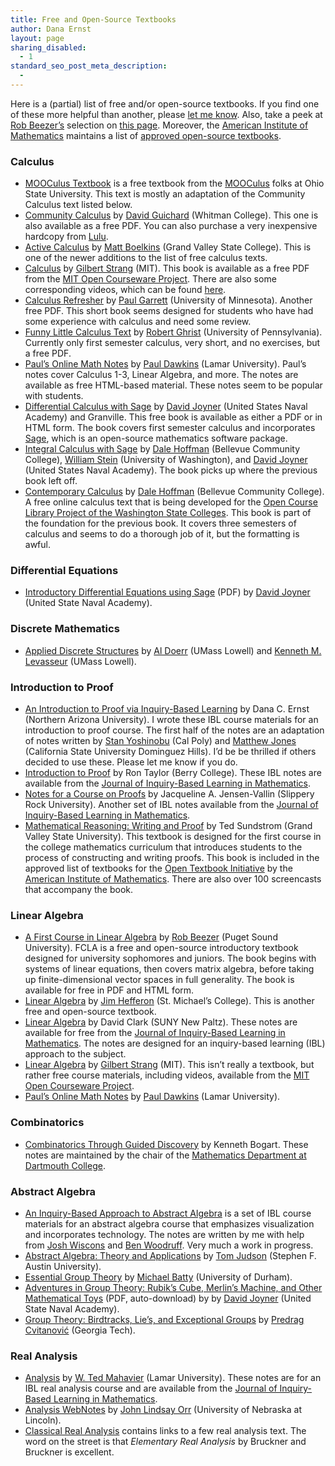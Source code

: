 ```yaml
---
title: Free and Open-Source Textbooks
author: Dana Ernst
layout: page
sharing_disabled:
  - 1
standard_seo_post_meta_description:
  - 
---
```

<div class="kcite-section" kcite-section-id="499">
  <p>
    Here is a (partial) list of free and/or open-source textbooks. If you find one of these more helpful than another, please <a href="mailto:dana@danaernst.com">let me know</a>. Also, take a peek at <a href="http://buzzard.ups.edu">Rob Beezer’s</a> selection on <a href="http://linear.ups.edu/opentexts.html">this page</a>. Moreover, the <a href="http://www.aimath.org">American Institute of Mathematics</a> maintains a list of <a href="http://www.aimath.org/textbooks/textbooklist.html">approved open-source textbooks</a>.
  </p>
  
  <h3>
    Calculus
  </h3>
  
  <ul>
    <li>
      <a href="https://mooculus.osu.edu/handouts">MOOCulus Textbook</a> is a free textbook from the <a href="https://mooculus.osu.edu/">MOOCulus</a> folks at Ohio State University. This text is mostly an adaptation of the Community Calculus text listed below.
    </li>
    <li>
      <a href="communitycalculus.org">Community Calculus</a> by <a href="http://skink.whitman.edu/~guichard/">David Guichard</a> (Whitman College). This one is also available as a free PDF. You can also purchase a very inexpensive hardcopy from <a href="http://www.lulu.com/spotlight/whitmancalculus">Lulu</a>.
    </li>
    <li>
      <a href="http://faculty.gvsu.edu/boelkinm/Home/Download.html">Active Calculus</a> by <a href="http://faculty.gvsu.edu/boelkinm/Home/MB.html">Matt Boelkins</a> (Grand Valley State College). This is one of the newer additions to the list of free calculus texts.
    </li>
    <li>
      <a href="http://ocw.mit.edu/resources/res-18-001-calculus-online-textbook-spring-2005/textbook/">Calculus</a> by <a href="http://www-math.mit.edu/~gs/">Gilbert Strang</a> (MIT). This book is available as a free PDF from the <a href="http://ocw.mit.edu/index.htm">MIT Open Courseware Project</a>. There are also some corresponding videos, which can be found <a href="http://ocw.mit.edu/high-school/courses/highlights-of-calculus/index.htm">here</a>.
    </li>
    <li>
      <a href="http://www.math.umn.edu/~garrett/calculus/">Calculus Refresher</a> by <a href="http://www.math.umn.edu/~garrett/index.shtml">Paul Garrett</a> (University of Minnesota). Another free PDF. This short book seems designed for students who have had some experience with calculus and need some review.
    </li>
    <li>
      <a href="http://www.math.upenn.edu/~ghrist/FLCT/index.html">Funny Little Calculus Text</a> by <a href="http://www.math.upenn.edu/~ghrist/index.html">Robert Ghrist</a> (University of Pennsylvania). Currently only first semester calculus, very short, and no exercises, but a free PDF.
    </li>
    <li>
      <a href="http://tutorial.math.lamar.edu/">Paul’s Online Math Notes</a> by <a href="http://www.math.lamar.edu/faculty/dawkins/dawkins.aspx">Paul Dawkins</a> (Lamar University). Paul&#8217;s notes cover Calculus 1-3, Linear Algebra, and more. The notes are available as free HTML-based material. These notes seem to be popular with students.
    </li>
    <li>
      <a href="http://wdjoyner.com/teach/calc1-sage/">Differential Calculus with Sage</a> by <a href="http://wdjoyner.com/">David Joyner</a> (United States Naval Academy) and Granville. This free book is available as either a PDF or in HTML form. The book covers first semester calculus and incorporates <a href="http://sagemath.org">Sage</a>, which is an open-source mathematics software package.
    </li>
    <li>
      <a href="http://boxen.math.washington.edu/home/wdj/teaching/calc2-sage/">Integral Calculus with Sage</a> by <a href="http://scidiv.bellevuecollege.edu/dh/">Dale Hoffman</a> (Bellevue Community College), <a href="http://modular.math.washington.edu/">William Stein</a> (University of Washington), and <a href="http://wdjoyner.com/">David Joyner</a> (United States Naval Academy). The book picks up where the previous book left off.
    </li>
    <li>
      <a href="http://scidiv.bellevuecollege.edu/dh/Calculus_all/Calculus_all.html">Contemporary Calculus</a> by <a href="http://scidiv.bellevuecollege.edu/dh/">Dale Hoffman</a> (Bellevue Community College). A free online calculus text that is being developed for the <a href="http://opencourselibrary.org">Open Course Library Project of the Washington State Colleges</a>. This book is part of the foundation for the previous book. It covers three semesters of calculus and seems to do a thorough job of it, but the formatting is awful.
    </li>
  </ul>
  
  <h3>
    Differential Equations
  </h3>
  
  <ul>
    <li>
      <a href="http://sage.math.washington.edu/home/wdj/teaching/DiffyQ/des-book.pdf">Introductory Differential Equations using Sage</a> (PDF) by <a href="http://www.usna.edu/Users/math/wdj/">David Joyner</a> (United State Naval Academy).
    </li>
  </ul>
  
  <h3>
    Discrete Mathematics
  </h3>
  
  <ul>
    <li>
      <a href="http://faculty.uml.edu/klevasseur/ads2/">Applied Discrete Structures</a> by <a href="http://faculty.uml.edu/math/faculty/doerr.htm">Al Doerr</a> (UMass Lowell) and <a href="http://faculty.uml.edu/klevasseur/">Kenneth M. Levasseur</a> (UMass Lowell).
    </li>
  </ul>
  
  <h3>
    Introduction to Proof
  </h3>
  
  <ul>
    <li>
      <a href="http://dcernst.github.io/IBL-IntroToProof/">An Introduction to Proof via Inquiry-Based Learning</a> by Dana C. Ernst (Northern Arizona University). I wrote these IBL course materials for an introduction to proof course. The first half of the notes are an adaptation of notes written by <a href="http://www.stanyoshinobu.com/">Stan Yoshinobu</a> (Cal Poly) and <a href="http://www.csudh.edu/math/mjones/">Matthew Jones</a> (California State University Dominguez Hills). I&#8217;d be be thrilled if others decided to use these. Please let me know if you do.
    </li>
    <li>
      <a href="http://www.jiblm.org/downloads/dlitem.aspx?id=56&category=jiblmjournal">Introduction to Proof</a> by Ron Taylor (Berry College). These IBL notes are available from the <a href="http://www.jiblm.org">Journal of Inquiry-Based Learning in Mathematics</a>.
    </li>
    <li>
      <a href="http://www.jiblm.org/downloads/dlitem.aspx?id=88&category=jiblmjournal">Notes for a Course on Proofs</a> by Jacqueline A. Jensen-Vallin (Slippery Rock University). Another set of IBL notes available from the <a href="http://www.jiblm.org">Journal of Inquiry-Based Learning in Mathematics</a>.
    </li>
    <li>
      <a href="https://sites.google.com/site/mathematicalreasoning3ed/">Mathematical Reasoning: Writing and Proof</a> by Ted Sundstrom (Grand Valley State University). This textbook is designed for the first course in the college mathematics curriculum that introduces students to the process of constructing and writing proofs. This book is included in the approved list of textbooks for the <a href="http://www.aimath.org/textbooks/textbooklist.html">Open Textbook Initiative</a> by the <a href="http://www.aimath.org/">American Institute of Mathematics</a>. There are also over 100 screencasts that accompany the book.
    </li>
  </ul>
  
  <h3>
    Linear Algebra
  </h3>
  
  <ul>
    <li>
      <a href="http://linear.ups.edu/index.html">A First Course in Linear Algebra</a> by <a href="http://buzzard.ups.edu/">Rob Beezer</a> (Puget Sound University). FCLA is a free and open-source introductory textbook designed for university sophomores and juniors. The book begins with systems of linear equations, then covers matrix algebra, before taking up finite-dimensional vector spaces in full generality. The book is available for free in PDF and HTML form.
    </li>
    <li>
      <a href="http://joshua.smcvt.edu/linearalgebra/">Linear Algebra</a> by <a href="http://joshua.smcvt.edu/math/hefferon.html">Jim Hefferon</a> (St. Michael&#8217;s College). This is another free and open-source textbook.
    </li>
    <li>
      <a href="http://www.jiblm.org/downloads/dlitem.aspx?id=63&category=jiblmjournal">Linear Algebra</a> by David Clark (SUNY New Paltz). These notes are available for free from the <a href="http://www.jiblm.org/index.aspx">Journal of Inquiry-Based Learning in Mathematics</a>. The notes are designed for an inquiry-based learning (IBL) approach to the subject.
    </li>
    <li>
      <a href="http://ocw.mit.edu/courses/mathematics/18-06sc-linear-algebra-fall-2011/">Linear Algebra</a> by <a href="http://www-math.mit.edu/~gs/">Gilbert Strang</a> (MIT). This isn&#8217;t really a textbook, but rather free course materials, including videos, available from the <a href="http://ocw.mit.edu/index.htm">MIT Open Courseware Project</a>.
    </li>
    <li>
      <a href="http://tutorial.math.lamar.edu/">Paul’s Online Math Notes</a> by <a href="http://www.math.lamar.edu/faculty/dawkins/dawkins.aspx">Paul Dawkins</a> (Lamar University).
    </li>
  </ul>
  
  <h3>
    Combinatorics
  </h3>
  
  <ul>
    <li>
      <a href="http://www.math.dartmouth.edu/news-resources/electronic/kpbogart/">Combinatorics Through Guided Discovery</a> by Kenneth Bogart. These notes are maintained by the chair of the <a href="http://www.math.dartmouth.edu">Mathematics Department at Dartmouth College</a>.
    </li>
  </ul>
  
  <h3>
    Abstract Algebra
  </h3>
  
  <ul>
    <li>
      <a href="http://dcernst.github.io/IBL-AbstractAlgebra/">An Inquiry-Based Approach to Abstract Algebra</a> is a set of IBL course materials for an abstract algebra course that emphasizes visualization and incorporates technology. The notes are written by me with help from <a href="http://math.colorado.edu/~wiscons/">Josh Wiscons</a> and <a href="http://emp.byui.edu/woodruffb/">Ben Woodruff</a>. Very much a work in progress.
    </li>
    <li>
      <a href="http://abstract.ups.edu/index.html">Abstract Algebra: Theory and Applications</a> by <a href="http://faculty.sfasu.edu/judsontw/">Tom Judson</a> (Stephen F. Austin University).
    </li>
    <li>
      <a href="http://bookboon.com/en/textbooks/mathematics/essential-group-theory">Essential Group Theory</a> by <a href="http://www.mendeley.com/profiles/michael-batty/">Michael Batty</a> (University of Durham).
    </li>
    <li>
      <a href="http://www.google.com/url?sa=t&rct=j&q=&esrc=s&source=web&cd=3&cad=rja&ved=0CEkQFjAC&url=http%3A%2F%2Fciteseerx.ist.psu.edu%2Fviewdoc%2Fdownload%3Fdoi%3D10.1.1.174.5425%26rep%3Drep1%26type%3Dpdf&ei=NsDTUL7gJ6nQ2AWdpYDoBQ&usg=AFQjCNH9auUs2DFjFfc_MVVPa54cd_24Lg&sig2=50zNEnuxvBSbbfMav0PwaA&bvm=bv.1355534169,d.b2I">Adventures in Group Theory: Rubik&#8217;s Cube, Merlin&#8217;s Machine, and Other Mathematical Toys</a> (PDF, auto-download) by by <a href="http://www.usna.edu/Users/math/wdj/">David Joyner</a> (United State Naval Academy).
    </li>
    <li>
      <a href="http://www.cns.gatech.edu/GroupTheory/index.html">Group Theory: Birdtracks, Lie’s, and Exceptional Groups</a> by <a href="https://www.physics.gatech.edu/user/predrag-cvitanovic">Predrag Cvitanović</a> (Georgia Tech).
    </li>
  </ul>
  
  <h3>
    Real Analysis
  </h3>
  
  <ul>
    <li>
      <a href="http://www.jiblm.org/downloads/dlitem.aspx?id=66&category=jiblmjournal">Analysis</a> by <a href="http://www.math.lamar.edu/faculty/mahavier/mahavier.aspx">W. Ted Mahavier</a> (Lamar University). These notes are for an IBL real analysis course and are available from the <a href="http://www.jiblm.org">Journal of Inquiry-Based Learning in Mathematics</a>.
    </li>
    <li>
      <a href="http://www.webskate101.com/webnotes/home.htmld/home.html">Analysis WebNotes</a> by <a href="http://www.math.unl.edu/~jorr1/">John Lindsay Orr</a> (University of Nebraska at Lincoln).
    </li>
    <li>
      <a href="http://classicalrealanalysis.info/Free-Downloads.php">Classical Real Analysis</a> contains links to a few real analysis text. The word on the street is that <em>Elementary Real Analysis</em> by Bruckner and Bruckner is excellent.
    </li>
  </ul>
  
  <!-- kcite active, but no citations found -->
</div>

<!-- kcite-section 499 -->